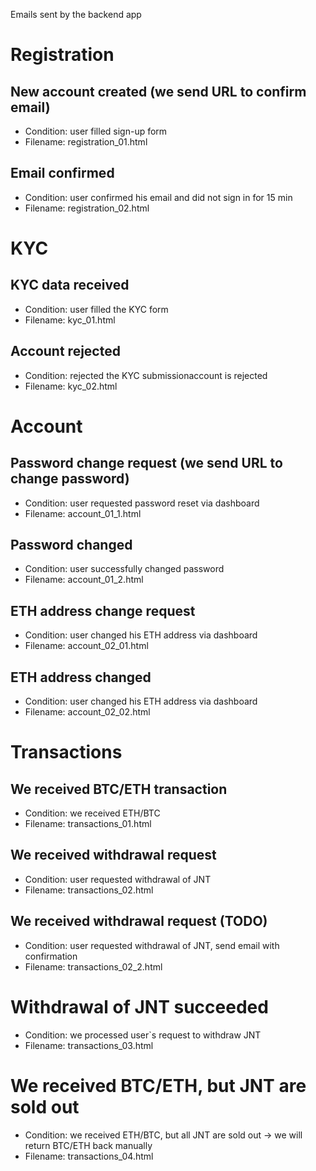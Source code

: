 Emails sent by the backend app

# Registration

## New account created (we send URL to confirm email)
- Condition: user filled sign-up form
- Filename: registration_01.html

## Email confirmed
- Condition: user confirmed his email and did not sign in for 15 min
- Filename: registration_02.html


# KYC

## KYC data received
- Condition: user filled the KYC form
- Filename: kyc_01.html

## Account rejected
- Condition: rejected the KYC submissionaccount is rejected
- Filename: kyc_02.html


# Account

## Password change request (we send URL to change password)
- Condition: user requested password reset via dashboard
- Filename: account_01_1.html

## Password changed
- Condition: user successfully changed password
- Filename: account_01_2.html

## ETH address change request
- Condition: user changed his ETH address via dashboard
- Filename: account_02_01.html

## ETH address changed
- Condition: user changed his ETH address via dashboard
- Filename: account_02_02.html


# Transactions

## We received BTC/ETH transaction
- Condition: we received ETH/BTC
- Filename: transactions_01.html

## We received withdrawal request
- Condition: user requested withdrawal of JNT
- Filename: transactions_02.html

## We received withdrawal request (TODO)
- Condition: user requested withdrawal of JNT, send email with confirmation 
- Filename: transactions_02_2.html

# Withdrawal of JNT succeeded
- Condition: we processed user`s request to withdraw JNT
- Filename: transactions_03.html

# We received BTC/ETH, but JNT are sold out
- Condition: we received ETH/BTC, but all JNT are sold out -> we will return BTC/ETH back manually
- Filename: transactions_04.html
